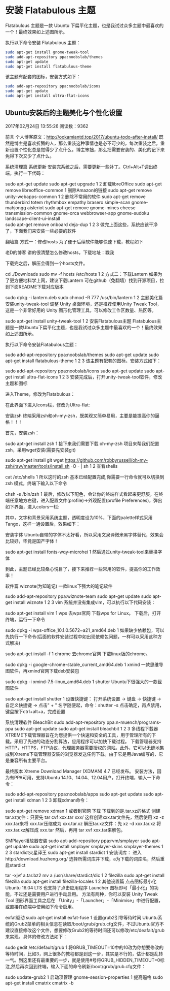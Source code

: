 # 安装 Flatabulous 主题  




Flatabulous 主题是一款 Ubuntu 下扁平化主题，也是我试过众多主题中最喜欢的一个！最终效果如上述图所示。   


执行以下命令安装 Flatabulous 主题：  

~~~bash
sudo apt-get install gnome-tweak-tool
sudo add-apt-repository ppa:noobslab/themes 
sudo apt-get update 
sudo apt-get install flatabulous-theme
~~~

该主题有配套的图标，安装方式如下：  

~~~bash
sudo add-apt-repository ppa:noobslab/icons 
sudo apt-get update 
sudo apt-get install ultra-flat-icons
~~~


## Ubuntu安装后的主题美化与个性化设置

2017年02月24日 13:55:26
阅读数：9362


前言
个人博客原文：http://ookamiantd.top/2017/ubuntu-todo-after-install/ 
既然是博主是喜欢折腾的人，那么重装这种事情也是必不可少的，每次重装之后，重新设置个性化总是觉得少了点什么。博主笨拙，那么把需要安装的、美化的记下来免得下次又少了点什么。

系统清理篇
系统更新
安装完系统之后，需要更新一些补丁。Ctrl+Alt+T调出终端，执行一下代码：

sudo apt-get update
sudo apt-get upgrade
1
2
卸载libreOffice
sudo apt-get remove libreoffice-common
1
删除Amazon的链接
sudo apt-get remove unity-webapps-common
1
2
删除不常用的软件
sudo apt-get remove thunderbird totem rhythmbox empathy brasero simple-scan gnome-mahjongg aisleriot 
sudo apt-get remove gnome-mines cheese transmission-common gnome-orca webbrowser-app gnome-sudoku  landscape-client-ui-install   
sudo apt-get remove onboard deja-dup
1
2
3
做完上面这些，系统应该干净了，下面我们来安装一些必要的软件

翻墙篇
方式一：修改hosts
为了便于后续软件能够快速下载，教程如下

老D的博客 讲的很清楚怎么修改hosts，下载地址：戳我

下载完之后，解压会得到一个hosts文件。

cd ./Downloads 
sudo mv -f hosts /etc/hosts
1
2
方式二：下载Lantern
如果为了更方便地科学上网，建议下载Lantern 
可在github（免翻墙）找到开源项目，拉到下面README下载对应版本

sudo dpkg -i lantern.deb
sudo chmod -R 777 /usr/bin/lantern
1
2
主题美化篇
安装unity-tweak-tool
调整 Unity 桌面环境，还是推荐使用Unity Tweak Tool，这是一个非常好用的 Unity 图形化管理工具，可以修改工作区数量、热区等。

sudo apt-get install unity-tweak-tool
1
2
安装Flatabulous主题
Flatabulous主题是一款Ubuntu下扁平化主题，也是我试过众多主题中最喜欢的一个！最终效果如上述图所示。

执行以下命令安装Flatabulous主题：

sudo add-apt-repository ppa:noobslab/themes 
sudo apt-get update 
sudo apt-get install flatabulous-theme
1
2
3
该主题有配套的图标，安装方式如下：

sudo add-apt-repository ppa:noobslab/icons 
sudo apt-get update 
sudo apt-get install ultra-flat-icons
1
2
3
安装完成后，打开unity-tweak-tool软件，修改主题和图标 


进入Theme，修改为Flatabulous： 


在此界面下进入Icons栏，修改为Ultra-flat: 


安装zsh
终端采用zsh和oh-my-zsh，既美观又简单易用，主要是能提高你的逼格！！！

首先，安装zsh：

sudo apt-get install zsh
1
接下来我们需要下载 oh-my-zsh 项目来帮我们配置 zsh，采用wget安装(需要先安装git)

sudo apt-get install git
wget https://github.com/robbyrussell/oh-my-zsh/raw/master/tools/install.sh -O - | sh
1
2
查看shells

cat /etc/shells
1
所以这时的zsh 基本已经配置完成,你需要一行命令就可以切换到 zsh 模式，终端下输入以下命令

chsh -s /bin/zsh
1
最后，修改以下配色，会让你的终端样式看起来更舒服，在终端任意地方右键，进入配置文件(profile)->外观配置(profile Preferences)，弹出如下界面，进入colors一栏: 


其中，文字和背景采用系统主题，透明度设为10%，下面的palette样式采用Tango，这样一通设置后，效果如下： 


安装字体
Ubuntu自带的字体不太好看，所以采用文泉译微米黑字体替代，效果会比较好，毕竟是国产字体！

sudo apt-get install fonts-wqy-microhei
1
然后通过unity-tweak-tool来替换字体

到此，主题已经比较桑心悦目了，接下来推荐一些常用的软件，提高你的工作效率！

软件篇
wiznote(为知笔记)
一款linux下强大的笔记软件

sudo add-apt-repository ppa:wiznote-team 
sudo apt-get update 
sudo apt-get install wiznote
1
2
3
vim
系统并没有集成vim，可以执行以下代码安装：

sudo apt-get install vim
1
wps
去wps官网 下载wps for Linux。 
下载后，打开终端，运行一下命令

sudo dpkg -i wps-office_10.1.0.5672~a21_amd64.deb
1
如果缺少依赖包，可以先执行一下命令(后面的软件安装过程中如出现依赖包问题，一样可以采用这种方式解决)

sudo apt-get install -f
1
chrome
去chrome官网 下载linux版的chrome。

sudo dpkg -i google-chrome-stable_current_amd64.deb
1
xmind
一款思维导图软件，再xmind官网下载deb安装包

sudo dpkg -i xmind-7.5-linux_amd64.deb
1
shutter
Ubuntu下很强大的一款截图软件

sudo apt-get install shutter
1
设置快捷键： 
打开系统设置 -> 键盘 -> 快捷键 -> 自定义快捷键 -> 点击" + " 
名字随便起，命令：shutter -s 
点击确定，再点禁用，键盘按下ctrl+alt+a，完成设置

系统清理软件 BleachBit
sudo add-apt-repository ppa:n-muench/programs-ppa
sudo apt-get update 
sudo apt-get install bleachbit 
1
2
3
多线程下载器
XTREME下载管理器旨在为您提供一个快速和安全的工具，用于管理所有的下载。采用了先进的动态分割算法，应用程序可以加快下载过程。 下载管理器支持HTTP，HTTPS，FTP协议，代理服务器需要授权的网站。此外，它可以无缝地集成到Xtreme下载管理器安装的浏览器发送任何下载。由于它是用Java编写的，它是兼容所有主要平台。

最终版本 Xtreme Download Manager (XDMAN) 4.7 已经发布。 
安装方法，因为有PPA可用，支持Ubuntu 14.10、14.04、12.04用户，打开终端，输入一下命令：

sudo add-apt-repository ppa:noobslab/apps
sudo apt-get update
sudo apt-get install xdman
1
2
3
卸载xdman命令：

sudo apt-get remove xdman
1
或者到官网 下载 
下载到的是.tar.xz的格式 
创建tar.xz文件：只要先 tar cvf xxx.tar xxx/ 这样创建xxx.tar文件先，然后使用 xz -z xxx.tar来将 xxx.tar压缩成为 xxx.tar.xz 
解压tar.xz文件：先 xz -d xxx.tar.xz 将 xxx.tar.xz解压成 xxx.tar 然后，再用 tar xvf xxx.tar来解包。

SMPlayer播放器安装
sudo apt-add-repository ppa:rvm/smplayer
sudo apt-get update
sudo apt-get install smplayer smplayer-skins smplayer-themes
1
2
3
stardict火星译王
sudo apt-get install stardict
1
安装词库： 
进入http://download.huzheng.org/ 
选择所需词库并下载，a为下载的词库名，然后重启stardict

tar -xjvf a.tar.bz2
mv a /usr/share/stardict/dic
1
2
filezilla
sudo apt-get install filezilla
sudo apt-get install filezilla-locales
1
2
其他设置篇
点击图标最小化
Ubuntu 16.04 LTS 也支持了点击应用程序 Launcher 图标即可「最小化」的功能，不过还是需要用户进行手动启用。 
方法有两种，你可以安装 Unity Tweak Tool 图形界面工具之后在 「Unity」-「Launcher」-「Minimise」中进行配置，或直接在终端中使用如下命令启用。

exfat驱动
sudo apt-get install exfat-fuse
1
设置grub2引导等待时间
Ubuntu系统的Grub2菜单的相关信息在读取/boot/grub/grub.cfg文件，不过Ubuntu官方不建议直接修改这个文件，想要修改Grub2的等待时间还可以修改/etc/deafalt/grub来实现。具体的修改方法如下：

sudo gedit /etc/default/grub
1
将GRUB_TIMEOUT=10中的10改为你想要修改的等待时间，比如3，网上很多的教程都是到这一步，其实是不行的，估计都是乱转一气。到这里还有最重要的一步，就是使用#号将GRUB_HIDDEN_TIMEOUT=0标注,然后再次回到终端，输入下面的命令刷新/boot/grub/grub.cfg文件：

sudo update-grub2
1
启动项管理
gnome-session-properties
1
提高逼格
sudo apt-get install cmatrix
cmatrix -b